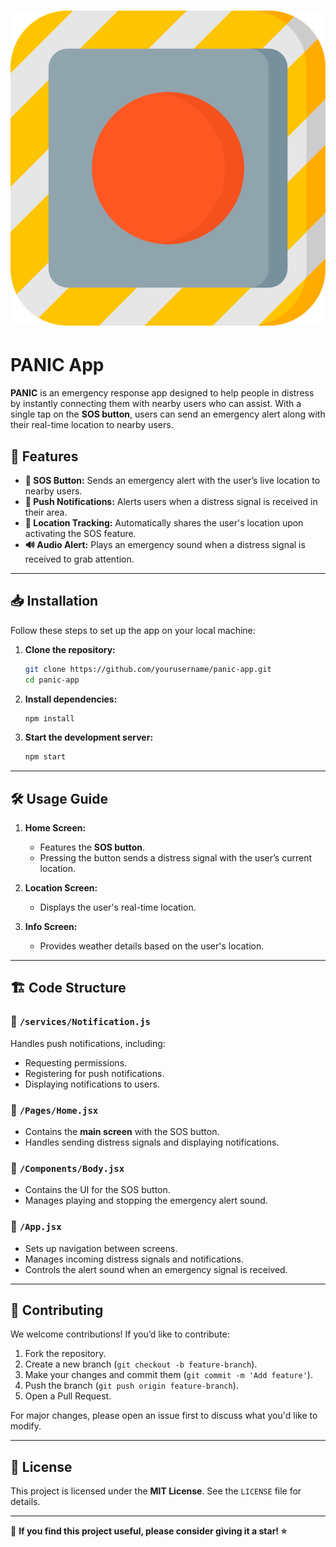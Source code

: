# ![PANIC App Logo](./assets/logo.png)

# PANIC App

**PANIC** is an emergency response app designed to help people in distress by instantly connecting them with nearby users who can assist. With a single tap on the **SOS button**, users can send an emergency alert along with their real-time location to nearby users.

## 🚀 Features

- **🚨 SOS Button:** Sends an emergency alert with the user’s live location to nearby users.
- **📢 Push Notifications:** Alerts users when a distress signal is received in their area.
- **📍 Location Tracking:** Automatically shares the user's location upon activating the SOS feature.
- **🔊 Audio Alert:** Plays an emergency sound when a distress signal is received to grab attention.

---

## 📥 Installation

Follow these steps to set up the app on your local machine:

1. **Clone the repository:**
   ```bash
   git clone https://github.com/yourusername/panic-app.git
   cd panic-app
   ```

2. **Install dependencies:**
   ```bash
   npm install
   ```

3. **Start the development server:**
   ```bash
   npm start
   ```

---

## 🛠️ Usage Guide

1. **Home Screen:**
   - Features the **SOS button**.
   - Pressing the button sends a distress signal with the user’s current location.

2. **Location Screen:**
   - Displays the user's real-time location.
   
3. **Info Screen:**
   - Provides weather details based on the user's location.

---

## 🏗️ Code Structure

### 📁 `/services/Notification.js`
Handles push notifications, including:
- Requesting permissions.
- Registering for push notifications.
- Displaying notifications to users.

### 📁 `/Pages/Home.jsx`
- Contains the **main screen** with the SOS button.
- Handles sending distress signals and displaying notifications.

### 📁 `/Components/Body.jsx`
- Contains the UI for the SOS button.
- Manages playing and stopping the emergency alert sound.

### 📁 `/App.jsx`
- Sets up navigation between screens.
- Manages incoming distress signals and notifications.
- Controls the alert sound when an emergency signal is received.

---

## 🤝 Contributing

We welcome contributions! If you’d like to contribute:
1. Fork the repository.
2. Create a new branch (`git checkout -b feature-branch`).
3. Make your changes and commit them (`git commit -m 'Add feature'`).
4. Push the branch (`git push origin feature-branch`).
5. Open a Pull Request.

For major changes, please open an issue first to discuss what you'd like to modify.

---

## 📜 License

This project is licensed under the **MIT License**. See the `LICENSE` file for details.

---

🌟 **If you find this project useful, please consider giving it a star! ⭐**
